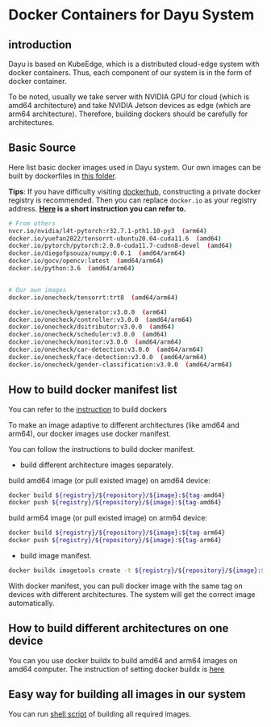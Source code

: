 # Docker Containers for Dayu System

## introduction

Dayu is based on KubeEdge, which is a distributed cloud-edge system with docker containers. Thus, each component of our system is in the form of docker container.

To be noted, usually we take server with NVIDIA GPU for cloud (which is amd64 architecture) and take NVIDIA Jetson devices as edge (which are arm64 architecture). Therefore, building dockers should be carefully for architectures.

## Basic Source

Here list basic docker images used in Dayu system. Our own images can be built by dockerfiles in [this folder](../dockerfile).

**Tips**: If you have difficulty visiting [dockerhub](https://hub.docker.com/), constructing a private docker registry is recommended. Then you can replace `docker.io` as your registry address. **[Here](../../instructions/private_docker_registry.md) is a short instruction you can refer to.** 


```bash
# From others
nvcr.io/nvidia/l4t-pytorch:r32.7.1-pth1.10-py3  (arm64)
docker.io/yuefan2022/tensorrt-ubuntu20.04-cuda11.6  (amd64)
docker.io/pytorch/pytorch:2.0.0-cuda11.7-cudnn8-devel  (amd64)
docker.io/diegofpsouza/numpy:0.0.1  (amd64/arm64)
docker.io/gocv/opencv:latest  (amd64/arm64)
docker.io/python:3.6  (amd64/arm64)


# Our own images
docker.io/onecheck/tensorrt:trt8  (amd64/arm64)

docker.io/onecheck/generator:v3.0.0  (arm64)
docker.io/onecheck/controller:v3.0.0  (amd64/arm64)
docker.io/onecheck/dsitributor:v3.0.0  (amd64)
docker.io/onecheck/scheduler:v3.0.0  (amd64)
docker.io/onecheck/monitor:v3.0.0  (amd64/arm64)
docker.io/onecheck/car-detection:v3.0.0  (amd64/arm64)
docker.io/onecheck/face-detection:v3.0.0  (amd64/arm64)
docker.io/onecheck/gender-classification:v3.0.0  (amd64/arm64)

```


## How to build docker manifest list

You can refer to the [instruction](../../instructions/docker_build) to build dockers 

To make an image adaptive to different architectures (like amd64 and arm64), our docker images use docker manifest.

You can follow the instructions to build docker manifest.

- build different architecture images separately.

build amd64 image (or pull existed image) on amd64 device:
```bash
docker build ${registry}/${repository}/${image}:${tag-amd64}
docker push ${registry}/${repository}/${image}:${tag-amd64}
```

build arm64 image (or pull existed image) on arm64 device:
```bash
docker build ${registry}/${repository}/${image}:${tag-arm64}
docker push ${registry}/${repository}/${image}:${tag-arm64}
```

- build image manifest.
```bash
docker buildx imagetools create -t ${registry}/${repository}/${image}:${tag} ${registry}/${repository}/${image}:${tag-amd64} ${registry}/${repository}/${image}:${tag-arm64}
```

With docker manifest, you can pull docker image with the same tag on devices with different architectures. The system will get the correct image automatically.

## How to build different architectures on one device

You can you use docker buildx to build amd64 and arm64 images on amd64 computer. The instruction of setting docker buildx is [here](../../instructions/buildx.md)

## Easy way for building all images in our system

You can run [shell script](../../tools/build.sh) of building all required images.